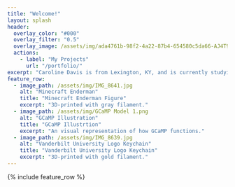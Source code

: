 ```yaml
---
title: "Welcome!"
layout: splash
header:
  overlay_color: "#000"
  overlay_filter: "0.5"
  overlay_image: /assets/img/ada4761b-98f2-4a22-87b4-654580c5da66-AJ4T9084.webp
  actions:
    - label: "My Projects"
      url: "/portfolio/"
excerpt: "Caroline Davis is from Lexington, KY, and is currently studying chemical engineering at Vanderbilt University. Caroline is intruiged by many engineering fields and looks forward to exploring a variety of career paths."
feature_row:
  - image_path: /assets/img/IMG_8641.jpg
    alt: "Minecraft Enderman"
    title: "Minecraft Enderman Figure"
    excerpt: "3D-printed with gray filament."
  - image_path: /assets/img/GCaMP Model 1.png
    alt: "GCaMP Illustration"
    title: "GCaMP Illustrtion"
    excerpt: "An visual representation of how GCaMP functions."
  - image_path: /assets/img/IMG_8639.jpg
    alt: "Vanderbilt University Logo Keychain"
    title: "Vanderbilt University Logo Keychain"
    excerpt: "3D-printed with gold filament."
---
```


{% include feature_row %}


